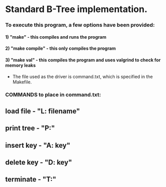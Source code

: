 # Standard B-Tree implementation.

### To execute this program, a few options have been provided:

#### 1) "make" - this compiles and runs the program
#### 2) "make compile" - this only compiles the program
#### 3) "make val" - this compiles the program and uses valgrind to check for memory leaks

- The file used as the driver is command.txt, which is specified in the Makefile.

### COMMANDS to place in command.txt:

## load file   - "L: filename"
## print tree  - "P:"
## insert key  - "A: key"
## delete key  - "D: key"
## terminate   - "T:"
